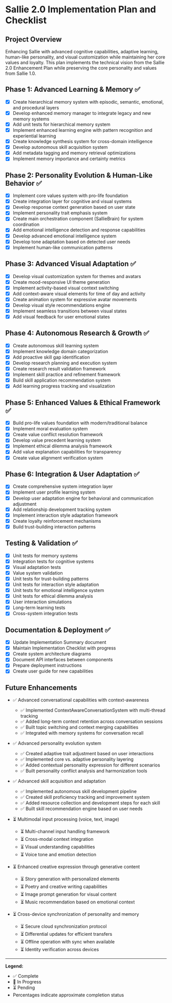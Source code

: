 # Sallie 2.0 Implementation Plan and Checklist

## Project Overview

Enhancing Sallie with advanced cognitive capabilities, adaptive learning, human-like personality, and visual customization while maintaining her core values and loyalty. This plan implements the technical vision from the Sallie 2.0 Enhancement Plan while preserving the core personality and values from Sallie 1.0.

## Phase 1: Advanced Learning & Memory ✅

- [x] Create hierarchical memory system with episodic, semantic, emotional, and procedural layers
- [x] Develop enhanced memory manager to integrate legacy and new memory systems
- [x] Add unit tests for hierarchical memory system
- [x] Implement enhanced learning engine with pattern recognition and experiential learning
- [x] Create knowledge synthesis system for cross-domain intelligence
- [x] Develop autonomous skill acquisition system
- [x] Add metadata tagging and memory retrieval optimizations
- [x] Implement memory importance and certainty metrics

## Phase 2: Personality Evolution & Human-Like Behavior ✅

- [x] Implement core values system with pro-life foundation
- [x] Create integration layer for cognitive and visual systems
- [x] Develop response context generation based on user state
- [x] Implement personality trait emphasis system
- [x] Create main orchestration component (SallieBrain) for system coordination
- [x] Add emotional intelligence detection and response capabilities
- [x] Develop advanced emotional intelligence system
- [x] Develop tone adaptation based on detected user needs
- [x] Implement human-like communication patterns

## Phase 3: Advanced Visual Adaptation ✅

- [x] Develop visual customization system for themes and avatars
- [x] Create mood-responsive UI theme generation
- [x] Implement activity-based visual context switching
- [x] Add context-aware visual elements for time of day and activity
- [x] Create animation system for expressive avatar movements
- [x] Develop visual style recommendations engine
- [x] Implement seamless transitions between visual states
- [x] Add visual feedback for user emotional states

## Phase 4: Autonomous Research & Growth ✅

- [x] Create autonomous skill learning system
- [x] Implement knowledge domain categorization
- [x] Add proactive skill gap identification
- [x] Develop research planning and execution system
- [x] Create research result validation framework
- [x] Implement skill practice and refinement framework
- [x] Build skill application recommendation system
- [x] Add learning progress tracking and visualization

## Phase 5: Enhanced Values & Ethical Framework ✅

- [x] Build pro-life values foundation with modern/traditional balance
- [x] Implement moral evaluation system
- [x] Create value conflict resolution framework
- [x] Develop value precedent learning system
- [x] Implement ethical dilemma analysis framework
- [x] Add value explanation capabilities for transparency
- [x] Create value alignment verification system

## Phase 6: Integration & User Adaptation ✅

- [x] Create comprehensive system integration layer
- [x] Implement user profile learning system
- [x] Develop user adaptation engine for behavioral and communication adjustment
- [x] Add relationship development tracking system
- [x] Implement interaction style adaptation framework
- [x] Create loyalty reinforcement mechanisms
- [x] Build trust-building interaction patterns

## Testing & Validation ✅

- [x] Unit tests for memory systems
- [x] Integration tests for cognitive systems
- [x] Visual adaptation tests
- [x] Value system validation
- [x] Unit tests for trust-building patterns
- [x] Unit tests for interaction style adaptation
- [x] Unit tests for emotional intelligence system
- [x] Unit tests for ethical dilemma analysis
- [x] User interaction simulations
- [x] Long-term learning tests
- [x] Cross-system integration tests

## Documentation & Deployment ✅

- [x] Update Implementation Summary document
- [x] Maintain Implementation Checklist with progress
- [x] Create system architecture diagrams
- [x] Document API interfaces between components
- [x] Prepare deployment instructions
- [x] Create user guide for new capabilities

## Future Enhancements

- ✅ Advanced conversational capabilities with context-awareness
  - ✅ Implemented ContextAwareConversationSystem with multi-thread tracking
  - ✅ Added long-term context retention across conversation sessions
  - ✅ Built topic switching and context merging capabilities
  - ✅ Integrated with memory systems for conversation recall

- ✅ Advanced personality evolution system
  - ✅ Created adaptive trait adjustment based on user interactions
  - ✅ Implemented core vs. adaptive personality layering
  - ✅ Added contextual personality expression for different scenarios
  - ✅ Built personality conflict analysis and harmonization tools

- ✅ Advanced skill acquisition and adaptation
  - ✅ Implemented autonomous skill development pipeline
  - ✅ Created skill proficiency tracking and improvement system
  - ✅ Added resource collection and development steps for each skill
  - ✅ Built skill recommendation engine based on user needs

- ⏳ Multimodal input processing (voice, text, image)
  - ⏳ Multi-channel input handling framework
  - ⏳ Cross-modal context integration
  - ⏳ Visual understanding capabilities
  - ⏳ Voice tone and emotion detection

- ⏳ Enhanced creative expression through generative content
  - ⏳ Story generation with personalized elements
  - ⏳ Poetry and creative writing capabilities
  - ⏳ Image prompt generation for visual content
  - ⏳ Music recommendation based on emotional context

- ⏳ Cross-device synchronization of personality and memory
  - ⏳ Secure cloud synchronization protocol
  - ⏳ Differential updates for efficient transfers
  - ⏳ Offline operation with sync when available
  - ⏳ Identity verification across devices

---

**Legend:**
- ✅ Complete
- 🔄 In Progress
- ⏳ Pending
- Percentages indicate approximate completion status

